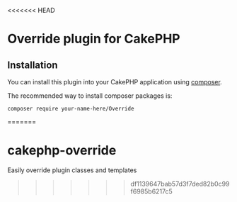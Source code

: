 <<<<<<< HEAD
# Override plugin for CakePHP

## Installation

You can install this plugin into your CakePHP application using [composer](http://getcomposer.org).

The recommended way to install composer packages is:

```
composer require your-name-here/Override
```
=======
# cakephp-override
Easily override plugin classes and templates
>>>>>>> df1139647bab57d3f7ded82b0c99f6985b6217c5
